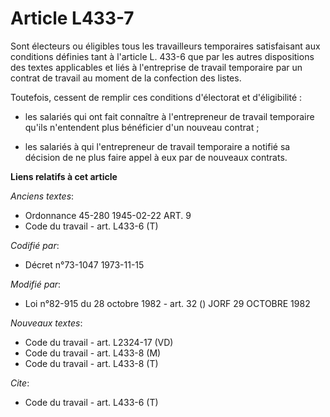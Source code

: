 # Article L433-7

Sont électeurs ou éligibles tous les travailleurs temporaires satisfaisant aux conditions définies tant à l'article L. 433-6
que par les autres dispositions des textes applicables et liés à l'entreprise de travail temporaire par un contrat de travail
au moment de la confection des listes.

Toutefois, cessent de remplir ces conditions d'électorat et d'éligibilité :

- les salariés qui ont fait connaître à l'entrepreneur de travail temporaire qu'ils n'entendent plus bénéficier d'un nouveau
contrat ;

- les salariés à qui l'entrepreneur de travail temporaire a notifié sa décision de ne plus faire appel à eux par de nouveaux
contrats.

**Liens relatifs à cet article**

_Anciens textes_:

  - Ordonnance 45-280 1945-02-22 ART. 9
  - Code du travail - art. L433-6 (T)

_Codifié par_:

  - Décret n°73-1047 1973-11-15

_Modifié par_:

  - Loi n°82-915 du 28 octobre 1982 - art. 32 () JORF 29 OCTOBRE 1982

_Nouveaux textes_:

  - Code du travail - art. L2324-17 (VD)
  - Code du travail - art. L433-8 (M)
  - Code du travail - art. L433-8 (T)

_Cite_:

  - Code du travail - art. L433-6 (T)
